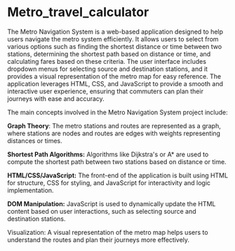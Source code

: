 # Metro_travel_calculator


The Metro Navigation System is a web-based application designed to help users navigate the metro system efficiently. It allows users to select from various options such as finding the shortest distance or time between two stations, determining the shortest path based on distance or time, and calculating fares based on these criteria. The user interface includes dropdown menus for selecting source and destination stations, and it provides a visual representation of the metro map for easy reference. The application leverages HTML, CSS, and JavaScript to provide a smooth and interactive user experience, ensuring that commuters can plan their journeys with ease and accuracy.

The main concepts involved in the Metro Navigation System project include:

**Graph Theory**: The metro stations and routes are represented as a graph, where stations are nodes and routes are edges with weights representing distances or times.

**Shortest Path Algorithms:** Algorithms like Dijkstra's or A* are used to compute the shortest path between two stations based on distance or time.

**HTML/CSS/JavaScript:** The front-end of the application is built using HTML for structure, CSS for styling, and JavaScript for interactivity and logic implementation.

**DOM Manipulation:** JavaScript is used to dynamically update the HTML content based on user interactions, such as selecting source and destination stations.

Visualization: A visual representation of the metro map helps users to understand the routes and plan their journeys more effectively.
